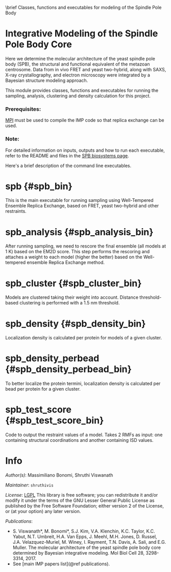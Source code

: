 \brief Classes, functions and executables for modeling of the Spindle Pole Body

# Integrative Modeling of the Spindle Pole Body Core

Here we determine the molecular architecture of the yeast spindle pole body (SPB), 
the structural and functional equivalent of the metazoan centrosome. 
Data from in vivo FRET and yeast two-hybrid, along with SAXS, X-ray crystallography, 
and electron microscopy were integrated by a Bayesian structure modeling approach. 

This module provides classes, functions and executables for running the sampling, analysis, clustering
and density calculation for this project.

### Prerequisites: 
[MPI](https://integrativemodeling.org/2.7.0/doc/ref/namespaceIMP_1_1mpi.html) must be used to compile the IMP code so that replica exchange can be used.

### Note:
For detailed information on inputs, outputs and how to run each executable, refer to the README and files in the [SPB biosystems page](https://github.com/integrativemodeling/spb).

Here's a brief description of the command line executables. 

# spb {#spb_bin}
This is the main executable for running sampling using Well-Tempered Ensemble Replica Exchange, based on FRET, yeast two-hybrid and other restraints. 

# spb_analysis {#spb_analysis_bin}
After running sampling, we need to rescore the final ensemble (all models at 1 K) based on the EM2D score. 
This step performs the rescoring and attaches a weight to each model (higher the better) based on the Well-tempered ensemble Replica Exchange method. 

# spb_cluster {#spb_cluster_bin}
Models are clustered taking their weight into account. Distance threshold-based clustering is performed with a 1.5 nm threshold. 

# spb_density {#spb_density_bin}
Localization density is calculated per protein for models of a given cluster.

# spb_density_perbead {#spb_density_perbead_bin}
To better localize the protein termini, localization density is calculated per bead per protein for a given cluster.

# spb_test_score {#spb_test_score_bin}
Code to output the restraint values of a model. Takes 2 RMFs as input: one containing structural coordinations and another containing ISD values. 

# Info

_Author(s)_: Massimiliano Bonomi, Shruthi Viswanath

_Maintainer_: `shruthivis`

_License_: [LGPL](https://www.gnu.org/licenses/old-licenses/lgpl-2.1.html)
This library is free software; you can redistribute it and/or
modify it under the terms of the GNU Lesser General Public
License as published by the Free Software Foundation; either
version 2 of the License, or (at your option) any later version.

_Publications_:
- S. Viswanath\*, M. Bonomi\*, S.J. Kim, V.A. Klenchin, K.C. Taylor, K.C. Yabut, N.T. Umbreit, H.A. Van Epps, J. Meehl, M.H. Jones, D. Russel, J.A. Velazquez-Muriel, M. Winey, I. Rayment, T.N. Davis, A. Sali, and E.G. Muller. The molecular architecture of the yeast spindle pole body core determined by Bayesian integrative modeling. Mol Biol Cell 28, 3298-3314, 2017.
- See [main IMP papers list](@ref publications).

